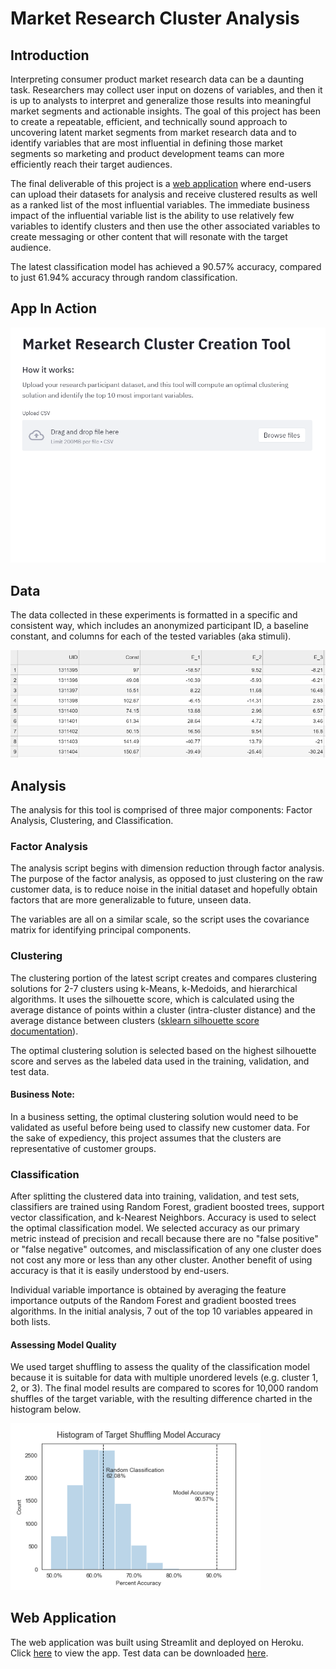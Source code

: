 # Market Research Cluster Analysis

## Introduction
Interpreting consumer product market research data can be a daunting task.  Researchers may collect user input on dozens of variables, and then it is up to analysts to interpret and generalize those results into meaningful market segments and actionable insights.  The goal of this project has been to create a repeatable, efficient, and technically sound approach to uncovering latent market segments from market research data and to identify variables that are most influential in defining those market segments so marketing and product development teams can more efficiently reach their target audiences.

The final deliverable of this project is a [web application](http://example.com) where end-users can upload their datasets for analysis and receive clustered results as well as a ranked list of the most influential variables.  The immediate business impact of the influential variable list is the ability to use relatively few variables to identify clusters and then use the other associated variables to create messaging or other content that will resonate with the target audience.

The latest classification model has achieved a 90.57% accuracy, compared to just 61.94% accuracy through random classification.

## App In Action
<img src="Images/app_demo.gif" width="600" alt="App demo">

## Data
The data collected in these experiments is formatted in a specific and consistent way, which includes an anonymized participant ID, a baseline constant, and columns for each of the tested variables (aka stimuli).

<img src="Images/data_snippet.png" width="600" alt="Market research data snippet">

## Analysis
The analysis for this tool is comprised of three major components: Factor Analysis, Clustering, and Classification.

### Factor Analysis
The analysis script begins with dimension reduction through factor analysis.  The purpose of the factor analysis, as opposed to just clustering on the raw customer data, is to reduce noise in the initial dataset and hopefully obtain factors that are more generalizable to future, unseen data.

The variables are all on a similar scale, so the script uses the covariance matrix for identifying principal components.

### Clustering
The clustering portion of the latest script creates and compares clustering solutions for 2-7 clusters using k-Means, k-Medoids, and hierarchical algorithms.  It uses the silhouette score, which is calculated using the average distance of points within a cluster (intra-cluster distance) and the average distance between clusters ([sklearn silhouette score documentation](https://scikit-learn.org/stable/modules/generated/sklearn.metrics.silhouette_score.html)).

The optimal clustering solution is selected based on the highest silhouette score and serves as the labeled data used in the training, validation, and test data.

#### Business Note:
In a business setting, the optimal clustering solution would need to be validated as useful before being used to classify new customer data.  For the sake of expediency, this project assumes that the clusters are representative of customer groups.

### Classification
After splitting the clustered data into training, validation, and test sets, classifiers are trained using Random Forest, gradient boosted trees, support vector classification, and k-Nearest Neighbors.  Accuracy is used to select the optimal classification model.  We selected accuracy as our primary metric instead of precision and recall because there are no "false positive" or "false negative" outcomes, and misclassification of any one cluster does not cost any more or less than any other cluster.  Another benefit of using accuracy is that it is easily understood by end-users.

Individual variable importance is obtained by averaging the feature importance outputs of the Random Forest and gradient boosted trees algorithms.  In the initial analysis, 7 out of the top 10 variables appeared in both lists.

#### Assessing Model Quality
We used target shuffling to assess the quality of the classification model because it is suitable for data with multiple unordered levels (e.g. cluster 1, 2, or 3). The final model results are compared to scores for 10,000 random shuffles of the target variable, with the resulting difference charted in the histogram below.

<img src="Images/target_shuffling_accuracy.png" width="400" alt="Histogram of target shuffling accuracy">

## Web Application
The web application was built using Streamlit and deployed on Heroku.  Click <a href="http://www.example.com" target="_blank">here</a> to view the app.  Test data can be downloaded <a href="customer_data.csv" download="sample_data.csv" target="_blank">here</a>.
